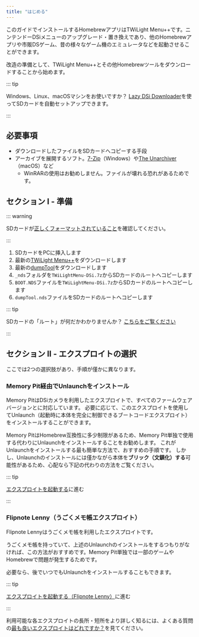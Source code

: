 ```yaml
---
title: "はじめる"
---
```


このガイドでインストールするHomebrewアプリはTWiLight Menu++です。ニンテンドーDSiメニューのアップグレード・置き換えであり、他のHomebrewアプリや市販DSゲーム、昔の様々なゲーム機のエミュレータなどを起動させることができます。

改造の準備として、TWiLight Menu++とその他Homebrewツールをダウンロードすることから始めます。

::: tip

Windows、Linux、macOSマシンをお使いですか？ [Lazy DSi Downloader](lazy-dsi-downloader.html)を使ってSDカードを自動セットアップできます。

:::

## 必要事項

- ダウンロードしたファイルをSDカードへコピーする手段
- アーカイブを展開するソフト。[7-Zip](https://www.7-zip.org/)（Windows）や[The Unarchiver](https://apps.apple.com/us/app/the-unarchiver/id425424353)（macOS）など
   - WinRARの使用はお勧めしません。ファイルが壊れる恐れがあるためです。

## セクション I - 準備

::: warning

SDカードが[正しくフォーマットされていること](sd-card-setup.html)を確認してください。

:::

1. SDカードをPCに挿入します
1. 最新の[TWiLight Menu++](https://github.com/DS-Homebrew/TWiLightMenu/releases/latest/download/TWiLightMenu-DSi.7z)をダウンロードします
1. 最新の[dumpTool](https://github.com/zoogie/dumpTool/releases/latest/download/dumpTool.nds)をダウンロードします
1. `_nds`フォルダを`TWiLightMenu-DSi.7z`からSDカードのルートへコピーします
1. `BOOT.NDS`ファイルを`TWiLightMenu-DSi.7z`からSDカードのルートへコピーします
1. `dumpTool.nds`ファイルをSDカードのルートへコピーします

::: tip

SDカードの「ルート」が何だかわかりませんか？ [こちらをご覧ください](https://media.discordapp.net/attachments/489307733074640926/756947922804932739/wherestheroot.png)

:::


## セクション II - エクスプロイトの選択

ここでは2つの選択肢があり、手順が僅かに異なります。


### Memory Pit経由でUnlaunchをインストール

Memory PitはDSiカメラを利用したエクスプロイトで、すべてのファームウェアバージョンとに対応しています。 必要に応じて、このエクスプロイトを使用してUnlaunch（起動時に本体を完全に制御できるブートコードエクスプロイト）をインストールすることができます。

Memory PitはHomebrew互換性に多少制限があるため、Memory Pit単独で使用する代わりにUnlaunchをインストールすることをお勧めします。 これがUnlaunchをインストールする最も簡単な方法で、おすすめの手順です。 しかし、Unlaunchのインストールには僅かながら本体を**ブリック（文鎮化）する**可能性があるため、心配なら下記の代わりの方法をご覧ください。

::: tip

[エクスプロイトを起動する](launching-the-exploit.html)に進む

:::


### Flipnote Lenny（うごくメモ帳エクスプロイト）

Flipnote Lennyはうごくメモ帳を利用したエクスプロイトです。

うごくメモ帳を持っていて、上述のUnlaunchのインストールをするつもりがなければ、この方法がおすすめです。Memory Pit単独では一部のゲームやHomebrewで問題が発生するためです。

必要なら、後でいつでもUnlaunchをインストールすることもできます。

::: tip

[エクスプロイトを起動する（Flipnote Lenny）](launching-the-flipnote-exploit.html)に進む

:::

利用可能な各エクスプロイトの長所・短所をより詳しく知るには、よくある質問の[最も良いエクスプロイトはどれですか？](faq.html#which-is-the-best-exploit)を見てください。
